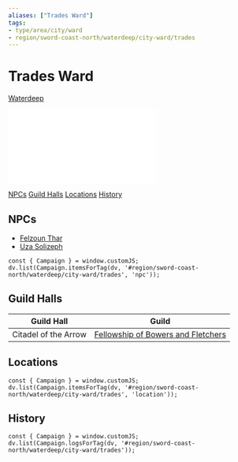 ```yaml
---
aliases: ["Trades Ward"]
tags: 
- type/area/city/ward
- region/sword-coast-north/waterdeep/city-ward/trades
---
```

# Trades Ward
<span class="subhead">[Waterdeep](../waterdeep.md)</span>

![Trades Ward](compendium/adventures/waterdeep-dragon-heist/11-volos-waterdeep-enchiridion/volos-guide-3-wards.md#Trades%20Ward)


<span class="nav">[NPCs](#NPCs) [Guild Halls](#Guild%20Halls) [Locations](#Locations) [History](#History)</span>

## NPCs
- [Felzoun Thar](felzhouns-folly.md)
- [Uza Solizeph](curiosity-&-satisfaction.md)

```dataviewjs
const { Campaign } = window.customJS;
dv.list(Campaign.itemsForTag(dv, '#region/sword-coast-north/waterdeep/city-ward/trades', 'npc'));
```

## Guild Halls

| Guild Hall | Guild |
|------------|-------|
| Citadel of the Arrow | [Fellowship of Bowers and Fletchers](../groups/guilds-of-waterdeep.md#Fellowship%20of%20Bowers%20and%20Fletchers) |

## Locations

```dataviewjs
const { Campaign } = window.customJS;
dv.list(Campaign.itemsForTag(dv, '#region/sword-coast-north/waterdeep/city-ward/trades', 'location'));
```

## History
```dataviewjs
const { Campaign } = window.customJS;
dv.list(Campaign.logsForTag(dv, '#region/sword-coast-north/waterdeep/city-ward/trades'));
```